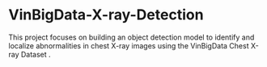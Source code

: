 # VinBigData-X-ray-Detection
This project focuses on building an object detection model to identify and localize abnormalities in chest X-ray images using the VinBigData Chest X-ray Dataset . 
